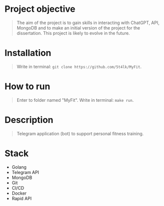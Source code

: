 # Project objective
> The aim of the project is to gain skills in interacting with ChatGPT, API, MongoDB and to make an initial version of the project for the dissertation. This project is likely to evolve in the future.
# Installation
> Write in terminal: `git clone https://github.com/5t4lk/MyFit`.
# How to run
> Enter to folder named "MyFit". Write in terminal: `make run`.
# Description
> Telegram application (bot) to support personal fitness training.
# Stack
- Golang
- Telegram API
- MongoDB
- Git
- CI/CD
- Docker
- Rapid API

